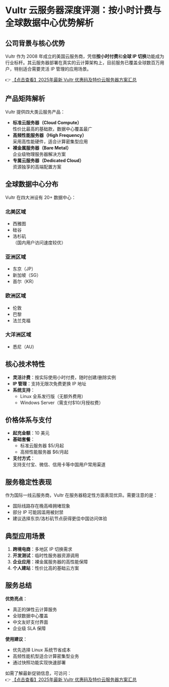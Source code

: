 # Vultr 云服务器深度评测：按小时计费与全球数据中心优势解析

## 公司背景与核心优势
Vultr 作为 2008 年成立的美国云服务商，凭借**按小时付费**和**全球 IP 切换**功能成为行业标杆。其云服务器部署在真实的云计算架构上，目前服务已覆盖全球数百万用户，特别适合需要灵活 IP 管理的应用场景。

👉 [【点击查看】2025年最新 Vultr 优惠码及特价云服务器方案汇总](https://bit.ly/VuLtr)

## 产品矩阵解析
Vultr 提供四大类云服务产品：

- **标准云服务器（Cloud Compute）**  
  性价比最高的基础款，数据中心覆盖最广
- **高频性能服务器（High Frequency）**  
  采用高性能硬件，适合计算密集型应用
- **裸金属服务器（Bare Metal）**  
  企业级物理服务器解决方案
- **专属云服务器（Dedicated Cloud）**  
  资源独享的高端配置方案

## 全球数据中心分布
Vultr 在四大洲设有 20+ 数据中心：

### 北美区域
- 西雅图
- 硅谷  
- 洛杉矶  
（国内用户访问速度较优）

### 亚洲区域
- 东京（JP）
- 新加坡（SG）  
- 首尔（KR）

### 欧洲区域
- 伦敦
- 巴黎  
- 法兰克福

### 大洋洲区域
- 悉尼（AU）

## 核心技术特性
- **灵活计费**：按实际使用小时付费，随时创建/删除实例
- **IP 管理**：支持无限次免费更换 IP 地址
- **系统支持**：  
  - Linux 全系发行版（无额外费用）  
  - Windows Server（需支付$10/月授权费）

## 价格体系与支付
- **起充金额**：10 美元
- **基础套餐**：  
  - 标准云服务器 $5/月起  
  - 高频性能服务器 $6/月起
- **支付方式**：  
  支持支付宝、微信、信用卡等中国用户常用渠道

## 服务稳定性表现
作为国际一线云服务商，Vultr 在服务器稳定性方面表现优异。需要注意的是：
- 国际线路存在晚高峰拥堵现象
- 部分 IP 可能因滥用被封禁
- 建议选择东京/洛杉矶节点获得更佳中国访问体验

## 典型应用场景
1. **跨境电商**：多地区 IP 切换需求
2. **开发测试**：临时性服务器资源调用
3. **企业应用**：裸金属服务器的高性能保障
4. **个人建站**：性价比高的基础云方案

## 服务总结
**优势亮点**：
- 真正的弹性云计算服务
- 全球数据中心覆盖
- 中文友好支付界面
- 企业级 SLA 保障

**使用建议**：
- 优先选择 Linux 系统节省成本
- 高频性能机型适合计算密集型业务
- 通过快照功能实现快速部署

如需了解最新促销信息，可访问：  
👉 [【点击查看】2025年最新 Vultr 优惠码及特价云服务器方案汇总](https://bit.ly/VuLtr)